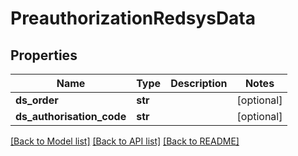 # PreauthorizationRedsysData

## Properties
Name | Type | Description | Notes
------------ | ------------- | ------------- | -------------
**ds_order** | **str** |  | [optional] 
**ds_authorisation_code** | **str** |  | [optional] 

[[Back to Model list]](../README.md#documentation-for-models) [[Back to API list]](../README.md#documentation-for-api-endpoints) [[Back to README]](../README.md)


